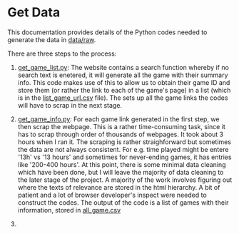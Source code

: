 # Get Data

This documentation provides details of the Python codes needed to generate the data in [data/raw](https://github.com/gimseng/game_stats/blob/master/data/raw).

There are three steps to the process:
1. [get_game_list.py](https://github.com/gimseng/game_stats/blob/master/src/data/get_game_list.py): 
The website contains a search function whereby if no search text is enetered, it will generate all the game with their summary info. This code makes use of this to allow us to obtain their game ID and store them (or rather the link to each of the game's page) in a list (which is in the [list_game_url.csv](https://github.com/gimseng/game_stats/blob/master/data/interim/list_game_url.csv) file). The sets up all the game links the codes will have to scrap in the next stage.

2. [get_game_info.py](https://github.com/gimseng/game_stats/blob/master/src/data/get_game_info.py): 
For each game link generated in the first step, we then scrap the webpage. This is a rather time-consuming task, since it has to scrap through order of thousands of webpages. It took about 3 hours when I ran it. The scraping is rather straighforward but sometimes the data are not always consistent. For e.g. time played might be entere '13h' vs '13 hours' and sometimes for never-ending games, it has entries like '200-400 hours'. At this point, there is some minimal data cleaning which have been done, but I will leave the majority of data cleaning to the later stage of the project. A majority of the work involves figuring out where the texts of relevance are stored in the html hierarchy. A bit of patient and a lot of browser developer's inspect were needed to construct the codes. The output of the code is a list of games with their information, stored in [all_game.csv](https://github.com/gimseng/game_stats/blob/master/data/raw/all_game.csv)


3.
